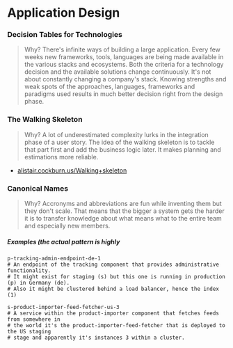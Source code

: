 # Application Design

### Decision Tables for Technologies

> Why? There's infinite ways of building a large application. Every few weeks new frameworks, tools, languages are being made available in the various stacks and ecosystems. Both the criteria for a technology decision and the available solutions change continuously. It's not about constantly changing a company's stack. Knowing strengths and weak spots of the  approaches, languages, frameworks and paradigms used results in much better decision right from the design phase.

### The Walking Skeleton

> Why? A lot of underestimated complexity lurks in the integration phase of a user story. The idea of the walking skeleton is to tackle that part first and add the business logic later. It makes planning and estimations more reliable.

* [alistair.cockburn.us/Walking+skeleton](http://alistair.cockburn.us/Walking+skeleton)

### Canonical Names

> Why? Accronyms and abbreviations are fun while inventing them but they don't scale. That means that the bigger a system gets the harder it is to transfer knowledge about what means what to the entire team and especially new members.

##### Examples \(the actual pattern is highly

```
p-tracking-admin-endpoint-de-1
# An endpoint of the tracking component that provides administrative functionality.
# It might exist for staging (s) but this one is running in production (p) in Germany (de).
# Also it might be clustered behind a load balancer, hence the index (1)

s-product-importer-feed-fetcher-us-3
# A service within the product-importer component that fetches feeds from somewhere in
# the world it's the product-importer-feed-fetcher that is deployed to the US staging
# stage and apparently it's instances 3 within a cluster.
```



